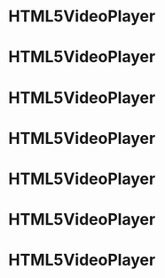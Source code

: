 # HTML5VideoPlayer
# HTML5VideoPlayer
# HTML5VideoPlayer
# HTML5VideoPlayer
# HTML5VideoPlayer
# HTML5VideoPlayer
# HTML5VideoPlayer
